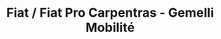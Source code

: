 ---
title: "Fiat / Fiat Pro Carpentras - Gemelli Mobilité"
url: /carpentras/fiat-fiat-pro-carpentras-gemelli-mobilite/
shop: voiture
---